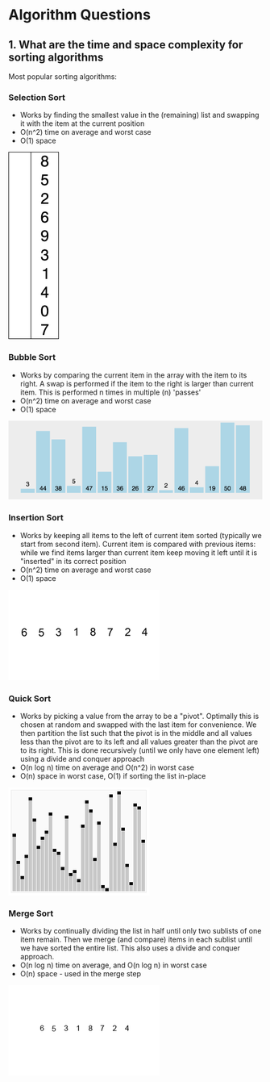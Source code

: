 # Algorithm Questions

## 1. What are the time and space complexity for sorting algorithms

Most popular sorting algorithms:

### Selection Sort

- Works by finding the smallest value in the (remaining) list and swapping it with the item at the current position
- O(n^2) time on average and worst case
- O(1) space

<img src="./images/selection-sort.gif" />

### Bubble Sort

- Works by comparing the current item in the array with the item to its right. A swap is performed if the item to the right is larger than current item. This is performed n times in multiple (n) 'passes'
- O(n^2) time on average and worst case
- O(1) space

<img src="./images/bubble-sort.gif" />

### Insertion Sort

- Works by keeping all items to the left of current item sorted (typically we start from second item). Current item is compared with previous items: while we find items larger than current item keep moving it left until it is "inserted" in its correct position
- O(n^2) time on average and worst case
- O(1) space

<img src="./images/insertion-sort.gif" />

### Quick Sort

- Works by picking a value from the array to be a "pivot". Optimally this is chosen at random and swapped with the last item for convenience. We then partition the list such that the pivot is in the middle and all values less than the pivot are to its left and all values greater than the pivot are to its right. This is done recursively (until we only have one element left) using a divide and conquer approach
- O(n log n) time on average and O(n^2) in worst case
- O(n) space in worst case, O(1) if sorting the list in-place

<img src="./images/quick-sort.gif" />

### Merge Sort

- Works by continually dividing the list in half until only two sublists of one item remain. Then we merge (and compare) items in each sublist until we have sorted the entire list. This also uses a divide and conquer approach.
- O(n log n) time on average, and O(n log n) in worst case
- O(n) space - used in the merge step

<img src="./images/merge-sort.gif" />